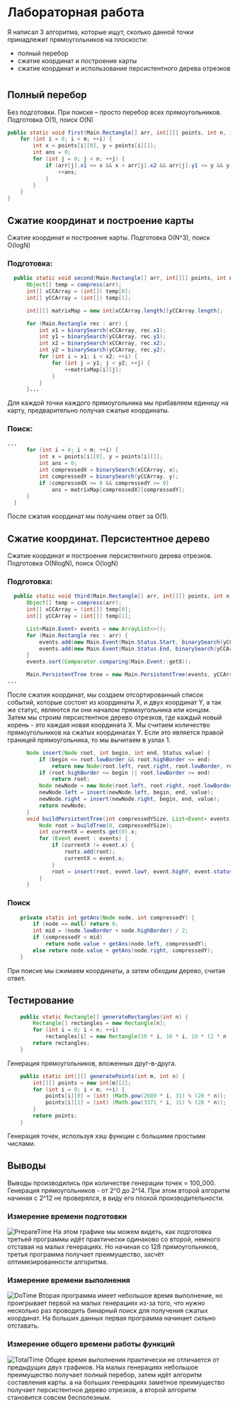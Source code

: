 # Лабораторная работа
Я написал 3 алгоритма, которые ищут, сколько данной точки принадлежит прямоугольников на плоскости:
- полный перебор
- сжатие координат и построение карты
- сжатие координат и использование персистентного дерева отрезков
#

## Полный перебор
Без подготовки. При поиске – просто перебор всех прямоугольников.
Подготовка O(1), поиск O(N)
  ```java
  public static void first(Main.Rectangle[] arr, int[][] points, int n, int m) {
      for (int i = 0; i < m; ++i) {
          int x = points[i][0], y = points[i][1];
          int ans = 0;
          for (int j = 0; j < n; ++j) {
              if (arr[j].x1 <= x && x < arr[j].x2 && arr[j].y1 <= y && y < arr[j].y2) {
                  ++ans;
              }
          }
      }
  }
  ```

## Сжатие координат и построение карты
Сжатие координат и построение карты.
Подготовка O(N^3), поиск O(logN)
  ### Подготовка:
```java
  public static void second(Main.Rectangle[] arr, int[][] points, int n, int m) {
      Object[] temp = compress(arr);
      int[] xCCArray = (int[]) temp[0];
      int[] yCCArray = (int[]) temp[1];

      int[][] matrixMap = new int[xCCArray.length][yCCArray.length];

      for (Main.Rectangle rec : arr) {
          int x1 = binarySearch(xCCArray, rec.x1);
          int y1 = binarySearch(yCCArray, rec.y1);
          int x2 = binarySearch(xCCArray, rec.x2);
          int y2 = binarySearch(yCCArray, rec.y2);
          for (int i = x1; i < x2; ++i) {
              for (int j = y1; j < y2; ++j) {
                  ++matrixMap[i][j];
              }
          }
      }...
```
Для каждой точки каждого прямоугольника мы прибавляем единицу на карту, предварительно получая сжатые координаты.
  ### Поиск:
```java
...
      for (int i = 0; i < m; ++i) {
          int x = points[i][0], y = points[i][1];
          int ans = 0;
          int compressedX = binarySearch(xCCArray, x);
          int compressedY = binarySearch(yCCArray, y);
          if (compressedX >= 0 && compressedY >= 0)
              ans = matrixMap[compressedX][compressedY];
      }
  }
```
После сжатия координат мы получаем ответ за O(1).

## Сжатие координат. Персистентное дерево
Сжатие координат и построение персистентного дерева отрезков.
Подготовка O(NlogN), поиск O(logN)
  ### Подготовка:
```java
  public static void third(Main.Rectangle[] arr, int[][] points, int n, int m) {
      Object[] temp = compress(arr);
      int[] xCCArray = (int[]) temp[0];
      int[] yCCArray = (int[]) temp[1];

      List<Main.Event> events = new ArrayList<>();
      for (Main.Rectangle rec : arr) {
          events.add(new Main.Event(Main.Status.Start, binarySearch(yCCArray, rec.y2), binarySearch(yCCArray, rec.y1), binarySearch(xCCArray, rec.x1)));
          events.add(new Main.Event(Main.Status.End, binarySearch(yCCArray, rec.y2), binarySearch(yCCArray, rec.y1), binarySearch(xCCArray, rec.x2)));
      }
      events.sort(Comparator.comparing(Main.Event::getX));

      Main.PersistentTree tree = new Main.PersistentTree(events, yCCArray.length);
...      
```
После сжатия координат, мы создаем отсортированный список событий, которые состоят из координаты Х, и двух координат Y, а так же статус, являются ли они началом прямоугольника или концом.
Затем мы строим персистентное дерево отрезков, где каждый новый корень - это каждая новая координата Х. Мы считаем количество прямоугольников на сжатых координатах Y. Если это является правой границей прямоугольника, то мы вычитаем в узлах 1.
```java
      Node insert(Node root, int begin, int end, Status value) {
          if (begin <= root.lowBorder && root.highBorder <= end)
              return new Node(root.left, root.right, root.lowBorder, root.highBorder, value == Status.Start ? root.value + 1 : root.value - 1);
          if (root.highBorder <= begin || root.lowBorder >= end)
              return root;
          Node newNode = new Node(root.left, root.right, root.lowBorder, root.highBorder, root.value);
          newNode.left = insert(newNode.left, begin, end, value);
          newNode.right = insert(newNode.right, begin, end, value);
          return newNode;
      }
      void buildPersistentTree(int compressedYSize, List<Event> events) {
          Node root = buildTree(0, compressedYSize);
          int currentX = events.get(0).x;
          for (Event event : events) {
              if (currentX != event.x) {
                  roots.add(root);
                  currentX = event.x;
              }
              root = insert(root, event.lowY, event.highY, event.status);
          }
      }
```
  ### Поиск
```java
    private static int getAns(Node node, int compressedY) {
        if (node == null) return 0;
        int mid = (node.lowBorder + node.highBorder) / 2;
        if (compressedY < mid)
            return node.value + getAns(node.left, compressedY);
        else return node.value + getAns(node.right, compressedY);
    }
```
При поиске мы сжимаем координаты, а затем обходим дерево, считая ответ.

## Тестирование
```java
    public static Rectangle[] generateRectangles(int n) {
        Rectangle[] rectangles = new Rectangle[n];
        for (int i = 0; i < n; ++i)
            rectangles[i] = new Rectangle(10 * i, 10 * i, 10 * (2 * n - i), 10 * (2 * n - i));
        return rectangles;
    }
```
Генерация прямоугольников, вложенных друг-в-друга.
```java
    public static int[][] generatePoints(int m, int n) {
        int[][] points = new int[m][2];
        for (int i = 0; i < m; ++i) {
            points[i][0] = (int) (Math.pow(2689 * i, 31) % (20 * n));
            points[i][1] = (int) (Math.pow(3371 * i, 31) % (20 * n));
        }
        return points;
    }
```
Генерация точек, используя хэш функции с большими простыми числами.

## Выводы
Выводы производились при количестве генерации точек = 100_000. Генерация прямоугольников - от 2^0 до 2^14. При этом второй алгоритм начиная с 2^12 не проверялся, в виду его плохой производительности.
### Измерение времени подготовки
![PrepareTime](preparingtime.png)
На этом графике мы можем видеть, как подготовка третьей программы идёт практически одинаково со второй, немного отставая на малых генерациях. Но начиная со 128 прямоугольников, третья программа получает преимущество, засчёт оптимизированности алгоритма.
### Измерение времени выполнения
![DoTime](doingtime.png)
Вторая программа имеет небольшое время выполнение, но проигрывает первой на малых генерациях из-за того, что нужно несколько раз проводить бинарный поиск для получения сжатых координат.
На больших данных первая программа начинает сильно отставать.
### Измерение общего времени работы функций
![TotalTime](All.png)
Общее время выполнения практически не отличается от предыдущих двух графиков. На малых генерациях небольшое преимущество получает полный перебор, затем идёт алгоритм составления карты. а на больших генерациях заметное преимущество получает персистентное дерево отрезков, а второй алгоритм становится совсем бесполезным.
